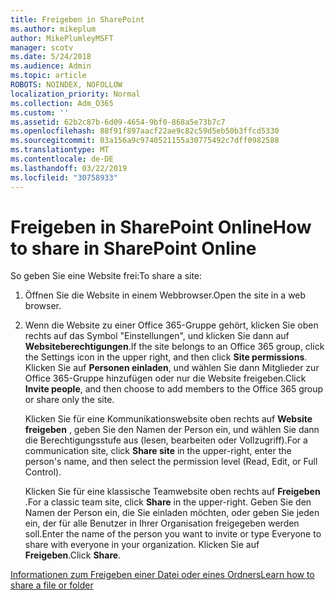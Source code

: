```yaml
---
title: Freigeben in SharePoint
ms.author: mikeplum
author: MikePlumleyMSFT
manager: scotv
ms.date: 5/24/2018
ms.audience: Admin
ms.topic: article
ROBOTS: NOINDEX, NOFOLLOW
localization_priority: Normal
ms.collection: Adm_O365
ms.custom: ''
ms.assetid: 62b2c87b-6d09-4654-9bf0-868a5e73b7c7
ms.openlocfilehash: 88f91f897aacf22ae9c82c59d5eb50b3ffcd5330
ms.sourcegitcommit: 03a156a9c9740521155a30775492c7dff0982588
ms.translationtype: MT
ms.contentlocale: de-DE
ms.lasthandoff: 03/22/2019
ms.locfileid: "30758933"
---
```

# <a name="how-to-share-in-sharepoint-online"></a><span data-ttu-id="a537a-102">Freigeben in SharePoint Online</span><span class="sxs-lookup"><span data-stu-id="a537a-102">How to share in SharePoint Online</span></span>

<span data-ttu-id="a537a-103">So geben Sie eine Website frei:</span><span class="sxs-lookup"><span data-stu-id="a537a-103">To share a site:</span></span>
  
1. <span data-ttu-id="a537a-104">Öffnen Sie die Website in einem Webbrowser.</span><span class="sxs-lookup"><span data-stu-id="a537a-104">Open the site in a web browser.</span></span>
    
2. <span data-ttu-id="a537a-105">Wenn die Website zu einer Office 365-Gruppe gehört, klicken Sie oben rechts auf das Symbol "Einstellungen", und klicken Sie dann auf **Websiteberechtigungen**.</span><span class="sxs-lookup"><span data-stu-id="a537a-105">If the site belongs to an Office 365 group, click the Settings icon in the upper right, and then click **Site permissions**.</span></span> <span data-ttu-id="a537a-106">Klicken Sie auf **Personen einladen**, und wählen Sie dann Mitglieder zur Office 365-Gruppe hinzufügen oder nur die Website freigeben.</span><span class="sxs-lookup"><span data-stu-id="a537a-106">Click **Invite people**, and then choose to add members to the Office 365 group or share only the site.</span></span> 
    
    <span data-ttu-id="a537a-107">Klicken Sie für eine Kommunikationswebsite oben rechts auf **Website freigeben** , geben Sie den Namen der Person ein, und wählen Sie dann die Berechtigungsstufe aus (lesen, bearbeiten oder Vollzugriff).</span><span class="sxs-lookup"><span data-stu-id="a537a-107">For a communication site, click **Share site** in the upper-right, enter the person's name, and then select the permission level (Read, Edit, or Full Control).</span></span> 
    
    <span data-ttu-id="a537a-108">Klicken Sie für eine klassische Teamwebsite oben rechts auf **Freigeben** .</span><span class="sxs-lookup"><span data-stu-id="a537a-108">For a classic team site, click **Share** in the upper-right.</span></span> <span data-ttu-id="a537a-109">Geben Sie den Namen der Person ein, die Sie einladen möchten, oder geben Sie jeden ein, der für alle Benutzer in Ihrer Organisation freigegeben werden soll.</span><span class="sxs-lookup"><span data-stu-id="a537a-109">Enter the name of the person you want to invite or type Everyone to share with everyone in your organization.</span></span> <span data-ttu-id="a537a-110">Klicken Sie auf **Freigeben**.</span><span class="sxs-lookup"><span data-stu-id="a537a-110">Click **Share**.</span></span>
    
[<span data-ttu-id="a537a-111">Informationen zum Freigeben einer Datei oder eines Ordners</span><span class="sxs-lookup"><span data-stu-id="a537a-111">Learn how to share a file or folder</span></span>](https://go.microsoft.com/fwlink/?linkid=511430)
  

